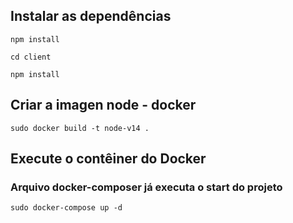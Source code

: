 ## Instalar as dependências

```
npm install
```
```
cd client
```
```
npm install
```

## Criar a imagen node - docker

```
sudo docker build -t node-v14 . 
```

## Execute o contêiner do Docker
### Arquivo docker-composer já executa o start do projeto

```
sudo docker-compose up -d
```